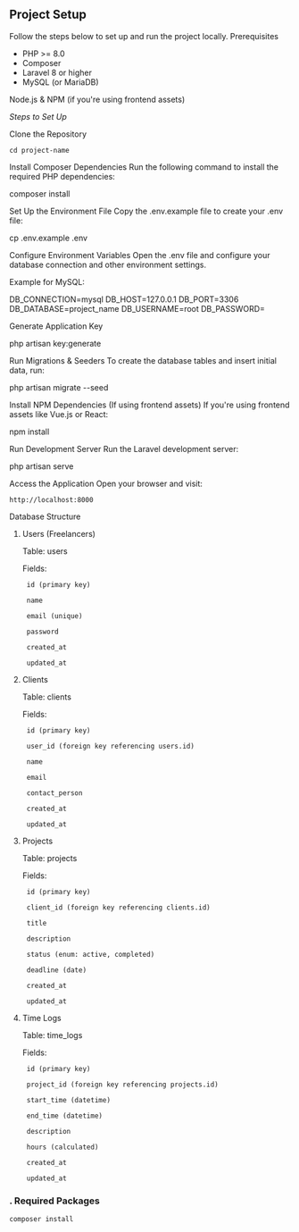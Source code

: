 ## Project Setup

Follow the steps below to set up and run the project locally.
Prerequisites

- PHP >= 8.0
- Composer
- Laravel 8 or higher
- MySQL (or MariaDB)

Node.js & NPM (if you're using frontend assets)

*Steps to Set Up*

Clone the Repository

```git clone https://github.com/yourusername/project-name.git
cd project-name
```
Install Composer Dependencies
Run the following command to install the required PHP dependencies:

composer install

Set Up the Environment File
Copy the .env.example file to create your .env file:

cp .env.example .env

Configure Environment Variables
Open the .env file and configure your database connection and other environment settings.

Example for MySQL:

DB_CONNECTION=mysql
DB_HOST=127.0.0.1
DB_PORT=3306
DB_DATABASE=project_name
DB_USERNAME=root
DB_PASSWORD=

Generate Application Key

php artisan key:generate

Run Migrations & Seeders
To create the database tables and insert initial data, run:

php artisan migrate --seed

Install NPM Dependencies (If using frontend assets)
If you're using frontend assets like Vue.js or React:

npm install

Run Development Server
Run the Laravel development server:

php artisan serve

Access the Application
Open your browser and visit:

    http://localhost:8000

Database Structure
1. Users (Freelancers)

    Table: users

    Fields:

        id (primary key)

        name

        email (unique)

        password

        created_at

        updated_at

2. Clients

    Table: clients

    Fields:

        id (primary key)

        user_id (foreign key referencing users.id)

        name

        email

        contact_person

        created_at

        updated_at

3. Projects

    Table: projects

    Fields:

        id (primary key)

        client_id (foreign key referencing clients.id)

        title

        description

        status (enum: active, completed)

        deadline (date)

        created_at

        updated_at

4. Time Logs

    Table: time_logs

    Fields:

        id (primary key)

        project_id (foreign key referencing projects.id)

        start_time (datetime)

        end_time (datetime)

        description

        hours (calculated)

        created_at

        updated_at

### . Required Packages
```
composer install
```
